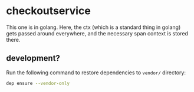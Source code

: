# checkoutservice

This one is in golang. Here, the ctx (which is a standard thing in golang) gets passed around everywhere, and the necessary span context is stored there.

## development?

Run the following command to restore dependencies to `vendor/` directory:

```sh
dep ensure --vendor-only
```
